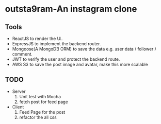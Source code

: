 # outsta9ram-An instagram clone

## Tools

- ReactJS to render the UI.
- ExpressJS to implement the backend router.
- Mongoose(A MongoDB ORM) to save the data e.g. user data / follower / comment.
- JWT to verify the user and protect the backend route.
- AWS S3 to save the post image and avatar, make this more scalable

## TODO

- Server
  1. Unit test with Mocha
  2. fetch post for feed page
- Client
  1. Feed Page for the post
  2. refactor the all css
